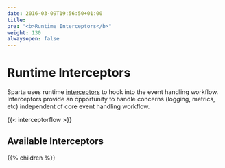 ```yaml
---
date: 2016-03-09T19:56:50+01:00
title:
pre: "<b>Runtime Interceptors</b>"
weight: 130
alwaysopen: false
---
```


# Runtime Interceptors

Sparta uses runtime [interceptors](https://godoc.org/github.com/mweagle/Sparta#LambdaEventInterceptors) to hook into
the event handling workflow. Interceptors provide an opportunity to handle concerns (logging, metrics, etc) independent
of core event handling workflow.

{{< interceptorflow >}}

## Available Interceptors

{{% children %}}